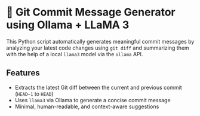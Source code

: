 

# 🧠 Git Commit Message Generator using Ollama + LLaMA 3

This Python script automatically generates meaningful commit messages by analyzing your latest code changes using `git diff` and summarizing them with the help of a local `llama3` model via the `ollama` API.

##  Features

- Extracts the latest Git diff between the current and previous commit (`HEAD~1` to `HEAD`)
- Uses `llama3` via Ollama to generate a concise commit message
- Minimal, human-readable, and context-aware suggestions